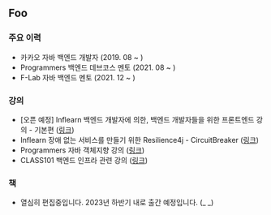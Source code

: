 ## Foo

### 주요 이력
- 카카오 자바 백엔드 개발자 (2019. 08 ~ )
- Programmers 백엔드 데브코스 멘토 (2021. 08 ~ )
- F-Lab 자바 백엔드 멘토 (2021. 12 ~ )

### 강의
- [오픈 예정] Inflearn 백엔드 개발자에 의한, 백엔드 개발자들을 위한 프론트엔드 강의 - 기본편 (<a href="[https://inf.run/5xPq](https://inf.run/UpFG)" target="_blank">링크</a>)
- Inflearn 장애 없는 서비스를 만들기 위한 Resilience4j - CircuitBreaker (<a href="https://inf.run/5xPq" target="_blank">링크</a>)
- Programmers 자바 객체지향 강의 (<a href="https://school.programmers.co.kr/learn/courses/17778/17778-%EC%8B%A4%EB%AC%B4-%EC%9E%90%EB%B0%94-%EA%B0%9C%EB%B0%9C%EC%9D%84-%EC%9C%84%ED%95%9C-oop%EC%99%80-%ED%95%B5%EC%8B%AC-%EB%94%94%EC%9E%90%EC%9D%B8-%ED%8C%A8%ED%84%B4" target="_blank">링크</a>)
- CLASS101 백엔드 인프라 관련 강의 (<a href="https://class101.net/classic/products/T6HT0bUDKIH1V5i3Ji2M" target="_blank">링크</a>)



### 책
- 열심히 편집중입니다. 2023년 하반기 내로 출간 예정입니다. (_ _)
